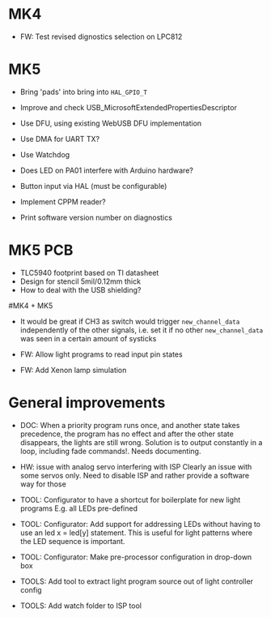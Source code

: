 # MK4

* FW: Test revised dignostics selection on LPC812


# MK5

* Bring 'pads' into bring into `HAL_GPIO_T`

* Improve and check USB_MicrosoftExtendedPropertiesDescriptor

* Use DFU, using existing WebUSB DFU implementation

* Use DMA for UART TX?

* Use Watchdog

* Does LED on PA01 interfere with Arduino hardware?

* Button input via HAL (must be configurable)

* Implement CPPM reader?

* Print software version number on diagnostics


# MK5 PCB

* TLC5940 footprint based on TI datasheet
* Design for stencil 5mil/0.12mm thick
* How to deal with the USB shielding?


#MK4 + MK5

* It would be great if CH3 as switch would trigger `new_channel_data` independently of the other signals, i.e. set it if no other `new_channel_data` was seen in a certain amount of systicks

* FW: Allow light programs to read input pin states

* FW: Add Xenon lamp simulation



# General improvements

* DOC: When a priority program runs once, and another state takes precedence,
  the program has no effect and after the other state disappears, the lights
  are still wrong. Solution is to output constantly in a loop,
  including fade commands!.
  Needs documenting.

* HW: issue with analog servo interfering with ISP
  Clearly an issue with some servos only. Need to disable ISP and rather provide
  a software way for those

* TOOL: Configurator to have a shortcut for boilerplate for new light programs
    E.g. all LEDs pre-defined

* TOOL: Configurator: Add support for addressing LEDs without having to use an
    led x = led[y] statement. This is useful for light patterns where the
    LED sequence is important.

* TOOL: Configurator: Make pre-processor configuration in drop-down box

* TOOLS: Add tool to extract light program source out of light controller config

* TOOLS: Add watch folder to ISP tool